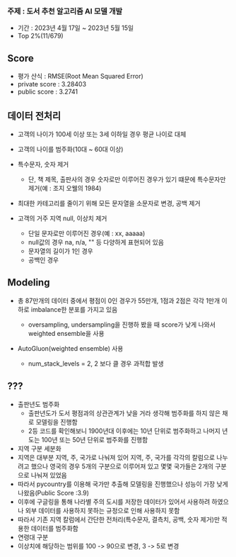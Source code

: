 ### 주제 : 도서 추천 알고리즘 AI 모델 개발

- 기간 : 2023년 4월 17일 ~ 2023년 5월 15일
- Top 2%(11/679)

## Score
- 평가 산식 : RMSE(Root Mean Squared Error)
- private score : 3.28403
- public score : 3.2741

## 데이터 전처리
- 고객의 나이가 100세 이상 또는 3세 이하일 경우 평균 나이로 대체
- 고객의 나이를 범주화(10대 ~ 60대 이상)
- 특수문자, 숫자 제거
  - 단, 책 제목, 출판사의 경우 숫자로만 이루어진 경우가 있기 떄문에 특수문자만 제거(예 : 조지 오웰의 1984)
- 최대한 카테고리를 줄이기 위해 모든 문자열을 소문자로 변경, 공백 제거

- 고객의 거주 지역 null, 이상치 제거
  - 단일 문자로만 이루어진 경우(예 : xx, aaaaa)
  - null값의 경우 na, n/a, "" 등 다양하게 표현되어 있음
  - 문자열의 길이가 1인 경우
  - 공백인 경우

## Modeling
- 총 87만개의 데이터 중에서 평점이 0인 경우가 55만개, 1점과 2점은 각각 1만개 이하로 imbalance한 분포를 가지고 있음
  -  oversampling, undersampling을 진행하 봤을 때 score가 낮게 나와서 weighted ensemble을 사용
  
- AutoGluon(weighted ensemble) 사용
  - num_stack_levels = 2, 2 보다 클 경우 과적합 발생
## ???
- 출판년도 범주화
  -  출판년도가 도서 평점과의 상관관계가 낮을 거라 생각해 범주화를 하지 않은 채로 모델링을 진행함
  -  2등 코드를 확인해보니 1900년대 이후에는 10년 단위로 범주화하고 나머지 년도는 100년 또는 50년 단위로 범주화를 진행함
-  지역 구분 세분화
  - 지역은 대부분 지역, 주, 국가로 나눠져 있어 지역, 주, 국가를 각각의 칼럼으로 나누려고 했으나 영국의 경우 5개의 구분으로 이루어져 있고 몇몇 국가들은 2개의 구분으로 나눠져 있었음
  - 따라서 pycountry를 이용해 국가만 추출해 모델링을 진행했으나 성능이 가장 낮게 나왔음(Public Score :3.9)
  - 이후에 구글링을 통해 나라별 주의 도시를 저장한 데이터가 있어서 사용하려 하였으나 외부 데이터를 사용하지 못하는 규정으로 인해 사용하지 못함
  - 따라서 기존 지역 칼럼에서 간단한 전처리(특수문자, 결측치, 공백, 숫자 제거)만 적용한 데이터를 범주화함
- 연령대 구분
-   이상치에 해당하는 범위를 100 -> 90으로 변경, 3 -> 5로 변경

